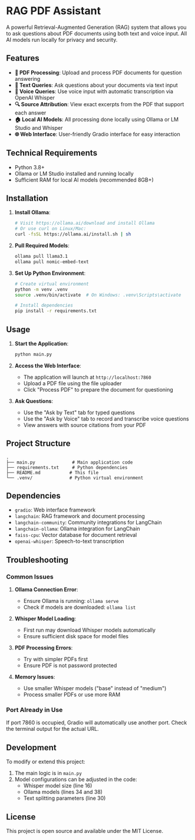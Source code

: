 # RAG PDF Assistant

A powerful Retrieval-Augmented Generation (RAG) system that allows you to ask questions about PDF documents using both text and voice input. All AI models run locally for privacy and security.

## Features

- **📄 PDF Processing**: Upload and process PDF documents for question answering
- **💬 Text Queries**: Ask questions about your documents via text input
- **🎤 Voice Queries**: Use voice input with automatic transcription via OpenAI Whisper
- **🔍 Source Attribution**: View exact excerpts from the PDF that support each answer
- **🏠 Local AI Models**: All processing done locally using Ollama or LM Studio and Whisper
- **🌐 Web Interface**: User-friendly Gradio interface for easy interaction

## Technical Requirements

- Python 3.8+
- Ollama or LM Studio installed and running locally
- Sufficient RAM for local AI models (recommended 8GB+)

## Installation

1. **Install Ollama**: 
   ```bash
   # Visit https://ollama.ai/download and install Ollama
   # Or use curl on Linux/Mac:
   curl -fsSL https://ollama.ai/install.sh | sh
   ```

2. **Pull Required Models**:
   ```bash
   ollama pull llama3.1
   ollama pull nomic-embed-text
   ```

3. **Set Up Python Environment**:
   ```bash
   # Create virtual environment
   python -m venv .venv
   source .venv/bin/activate  # On Windows: .venv\Scripts\activate

   # Install dependencies
   pip install -r requirements.txt
   ```

## Usage

1. **Start the Application**:
   ```bash
   python main.py
   ```

2. **Access the Web Interface**: 
   - The application will launch at `http://localhost:7860`
   - Upload a PDF file using the file uploader
   - Click "Process PDF" to prepare the document for questioning

3. **Ask Questions**:
   - Use the "Ask by Text" tab for typed questions
   - Use the "Ask by Voice" tab to record and transcribe voice questions
   - View answers with source citations from your PDF

## Project Structure

```
.
├── main.py              # Main application code
├── requirements.txt     # Python dependencies
├── README.md           # This file
└── .venv/              # Python virtual environment
```

## Dependencies

- `gradio`: Web interface framework
- `langchain`: RAG framework and document processing
- `langchain-community`: Community integrations for LangChain
- `langchain-ollama`: Ollama integration for LangChain
- `faiss-cpu`: Vector database for document retrieval
- `openai-whisper`: Speech-to-text transcription

## Troubleshooting

### Common Issues

1. **Ollama Connection Error**:
   - Ensure Ollama is running: `ollama serve`
   - Check if models are downloaded: `ollama list`

2. **Whisper Model Loading**:
   - First run may download Whisper models automatically
   - Ensure sufficient disk space for model files

3. **PDF Processing Errors**:
   - Try with simpler PDFs first
   - Ensure PDF is not password protected

4. **Memory Issues**:
   - Use smaller Whisper models ("base" instead of "medium")
   - Process smaller PDFs or use more RAM

### Port Already in Use

If port 7860 is occupied, Gradio will automatically use another port. Check the terminal output for the actual URL.

## Development

To modify or extend this project:

1. The main logic is in `main.py`
2. Model configurations can be adjusted in the code:
   - Whisper model size (line 16)
   - Ollama models (lines 34 and 38)
   - Text splitting parameters (line 30)

## License

This project is open source and available under the MIT License.